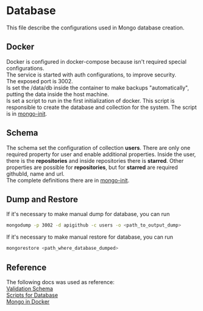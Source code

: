 # Database

This file describe the configurations used in Mongo database creation.

## Docker

Docker is configured in docker-compose because isn't required special configurations.  
The service is started with auth configurations, to improve security.  
The exposed port is 3002.  
Is set the /data/db inside the container to make backups "automatically", putting the data inside the host machine.  
Is set a script to run in the first initialization of docker. This script is responsible to create the database and collection for the system. The script is in [mongo-init](mongo-init.js).

## Schema

The schema set the configuration of collection **users**. There are only one required property for user and enable additional properties. Inside the user, there is the **repositories** and inside repositories there is **starred**. Other properties are possible for **repositories**, but for **starred** are required githubId, name and url.  
The complete definitions there are in [mongo-init](mongo-init.js).

## Dump and Restore

If it's necessary to make manual dump for database, you can run

```bash
mongodump -p 3002 -d apigithub -c users -o <path_to_output_dump>
```

If it's necessary to make manual restore for database, you can run
```bash
mongorestore <path_where_database_dumped>
```

## Reference

The following docs was used as reference:  
[Validation Schema](https://www.mongodb.com/blog/post/mongodb-36-json-schema-validation-expressive-query-syntax)  
[Scripts for Database](https://docs.mongodb.com/manual/tutorial/write-scripts-for-the-mongo-shell/)  
[Mongo in Docker](https://hub.docker.com/_/mongo)
